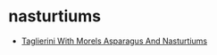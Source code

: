 # nasturtiums

 * [Taglierini With Morels Asparagus And Nasturtiums](index/t/taglierini-with-morels-asparagus-and-nasturtiums-103309.json)
